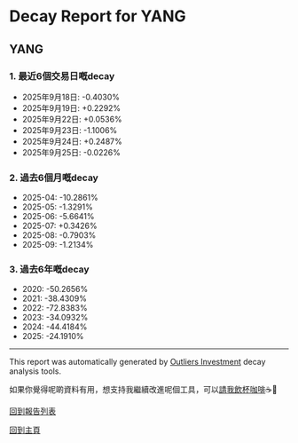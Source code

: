 # Decay Report for YANG

## YANG

### 1. 最近6個交易日嘅decay

- 2025年9月18日: -0.4030%
- 2025年9月19日: +0.2292%
- 2025年9月22日: +0.0536%
- 2025年9月23日: -1.1006%
- 2025年9月24日: +0.2487%
- 2025年9月25日: -0.0226%

### 2. 過去6個月嘅decay

- 2025-04: -10.2861%
- 2025-05: -1.3291%
- 2025-06: -5.6641%
- 2025-07: +0.3426%
- 2025-08: -0.7903%
- 2025-09: -1.2134%

### 3. 過去6年嘅decay

- 2020: -50.2656%
- 2021: -38.4309%
- 2022: -72.8383%
- 2023: -34.0932%
- 2024: -44.4184%
- 2025: -24.1910%

------------------------------
This report was automatically generated by [Outliers Investment](https://outliersecon.github.io/Outliers-Investment/) decay analysis tools.

如果你覺得呢啲資料有用，想支持我繼續改進呢個工具，可以[請我飲杯咖啡](https://buymeacoffee.com/outliersecon)☕🙏

[回到報告列表](https://outliersecon.github.io/Outliers-Investment/reports/reports_public)

[回到主頁](https://outliersecon.github.io/Outliers-Investment/)